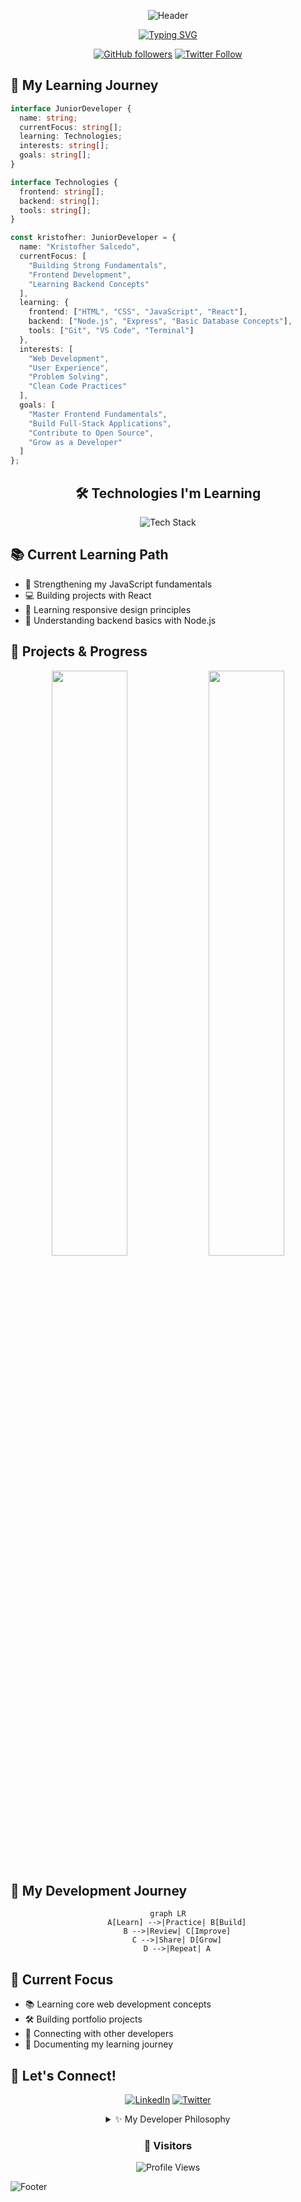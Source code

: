 <div align="center">

![Header](https://capsule-render.vercel.app/api?type=waving&height=300&color=gradient&customColorList=12,14,16,18,20,22&text=Kristofher%20Salcedo&fontSize=60&desc=Junior%20Developer%20%7C%20Future%20Full-Stack%20Engineer&animation=fadeIn&fontColor=FFFFFF&strokeWidth=2)

[![Typing SVG](https://readme-typing-svg.demolab.com?font=Fira+Code&weight=600&size=28&duration=3000&pause=1000&color=6366F1&center=true&vCenter=true&multiline=true&width=800&height=100&lines=Learning+and+Growing+Every+Day+%F0%9F%8C%B1;Building+My+Path+in+Tech+%F0%9F%9A%80)](https://git.io/typing-svg)

</div>

<div align="center">
  
[![GitHub followers](https://img.shields.io/github/followers/krissCs?style=for-the-badge&color=6366F1&labelColor=1F2937&logo=github)](https://github.com/krissCs)
[![Twitter Follow](https://img.shields.io/twitter/follow/krissCs?style=for-the-badge&color=6366F1&labelColor=1F2937&logo=twitter)](https://twitter.com/krissCs)

</div>

## 🌱 My Learning Journey

```typescript
interface JuniorDeveloper {
  name: string;
  currentFocus: string[];
  learning: Technologies;
  interests: string[];
  goals: string[];
}

interface Technologies {
  frontend: string[];
  backend: string[];
  tools: string[];
}

const kristofher: JuniorDeveloper = {
  name: "Kristofher Salcedo",
  currentFocus: [
    "Building Strong Fundamentals",
    "Frontend Development",
    "Learning Backend Concepts"
  ],
  learning: {
    frontend: ["HTML", "CSS", "JavaScript", "React"],
    backend: ["Node.js", "Express", "Basic Database Concepts"],
    tools: ["Git", "VS Code", "Terminal"]
  },
  interests: [
    "Web Development",
    "User Experience",
    "Problem Solving",
    "Clean Code Practices"
  ],
  goals: [
    "Master Frontend Fundamentals",
    "Build Full-Stack Applications",
    "Contribute to Open Source",
    "Grow as a Developer"
  ]
};
```

<div align="center">

## 🛠️ Technologies I'm Learning

<img src="https://skillicons.dev/icons?i=html,css,js,react,nodejs,git,vscode&theme=dark" alt="Tech Stack" />

</div>

## 📚 Current Learning Path

- 🌱 Strengthening my JavaScript fundamentals
- 💻 Building projects with React
- 📱 Learning responsive design principles
- 🔧 Understanding backend basics with Node.js

## 🎯 Projects & Progress

<div align="center">
  <img width="49%" src="https://github-readme-stats.vercel.app/api?username=krissCs&show_icons=true&theme=transparent&bg_color=0D1117&hide_border=true&icon_color=6366F1&title_color=6366F1&text_color=ffffff" />
  <img width="49%" src="https://github-readme-streak-stats.herokuapp.com?user=krissCs&theme=transparent&hide_border=true&background=0D1117&stroke=6366F1&ring=6366F1&fire=6366F1&currStreakNum=FFFFFF&sideNums=FFFFFF&currStreakLabel=6366F1&sideLabels=6366F1&dates=FFFFFF" />
</div>

## 🌟 My Development Journey

<div align="center">

```mermaid
graph LR
    A[Learn] -->|Practice| B[Build]
    B -->|Review| C[Improve]
    C -->|Share| D[Grow]
    D -->|Repeat| A
```

</div>

## 🎯 Current Focus

- 📚 Learning core web development concepts
- 🛠️ Building portfolio projects
- 🤝 Connecting with other developers
- 📝 Documenting my learning journey

## 🤝 Let's Connect!

<div align="center">

[![LinkedIn](https://img.shields.io/badge/LinkedIn-Connect-6366F1?style=for-the-badge&logo=linkedin)](https://linkedin.com/in/krissCs)
[![Twitter](https://img.shields.io/badge/Twitter-Follow-6366F1?style=for-the-badge&logo=twitter)](https://twitter.com/krissCs)

<details>
<summary>✨ My Developer Philosophy</summary>
<br>

```typescript
function growAsDeveloper(): Promise<Success> {
  return new Promise(resolve => {
    while (true) {
      learn();
      practice();
      fail();
      improve();
      // Growth is a continuous journey
    }
  });
}
```
</details>

</div>

<div align="center">

### 👋 Visitors

![Profile Views](https://komarev.com/ghpvc/?username=krissCs&color=6366F1&style=for-the-badge&label=VISITORS)

</div>

![Footer](https://capsule-render.vercel.app/api?type=waving&height=200&color=gradient&customColorList=12,14,16,18,20,22&section=footer&text=Let's%20Code%20and%20Learn%20Together!&fontSize=40&fontColor=FFFFFF&animation=fadeIn)
